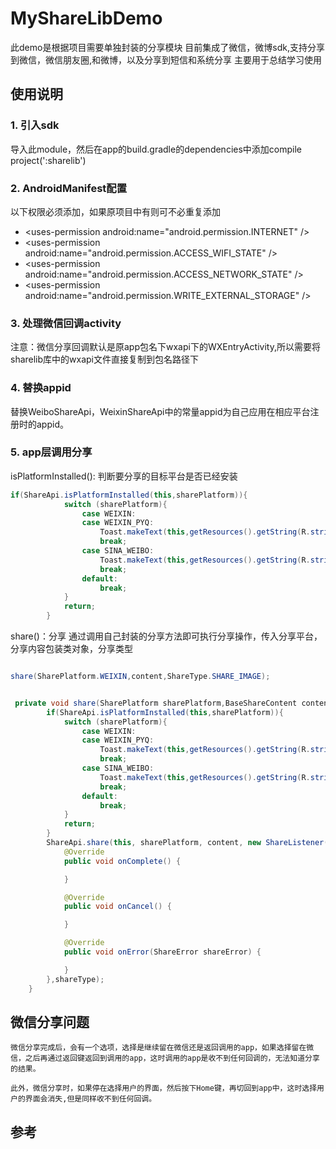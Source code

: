 # MyShareLibDemo
此demo是根据项目需要单独封装的分享模块
目前集成了微信，微博sdk,支持分享到微信，微信朋友圈,和微博，以及分享到短信和系统分享
主要用于总结学习使用

## 使用说明

### 1. 引入sdk
导入此module，然后在app的build.gradle的dependencies中添加compile project(':sharelib')

### 2. AndroidManifest配置
以下权限必须添加，如果原项目中有则可不必重复添加
- \<uses-permission android:name="android.permission.INTERNET" />
- \<uses-permission android:name="android.permission.ACCESS_WIFI_STATE" />
- \<uses-permission android:name="android.permission.ACCESS_NETWORK_STATE" />
- \<uses-permission android:name="android.permission.WRITE_EXTERNAL_STORAGE" />

### 3. 处理微信回调activity
注意：微信分享回调默认是原app包名下wxapi下的WXEntryActivity,所以需要将sharelib库中的wxapi文件直接复制到包名路径下
### 4. 替换appid
替换WeiboShareApi，WeixinShareApi中的常量appid为自己应用在相应平台注册时的appid。

### 5. app层调用分享
isPlatformInstalled(): 判断要分享的目标平台是否已经安装
```java
if(ShareApi.isPlatformInstalled(this,sharePlatform)){
            switch (sharePlatform){
                case WEIXIN:
                case WEIXIN_PYQ:
                    Toast.makeText(this,getResources().getString(R.string.tip_not_install_weixin),Toast.LENGTH_LONG).show();
                    break;
                case SINA_WEIBO:
                    Toast.makeText(this,getResources().getString(R.string.tip_not_install_weibo),Toast.LENGTH_LONG).show();
                    break;
                default:
                    break;
            }
            return;
        }
```
share()：分享
通过调用自己封装的分享方法即可执行分享操作，传入分享平台，分享内容包装类对象，分享类型
```java

share(SharePlatform.WEIXIN,content,ShareType.SHARE_IMAGE);


 private void share(SharePlatform sharePlatform,BaseShareContent content,ShareType shareType) {
        if(ShareApi.isPlatformInstalled(this,sharePlatform)){
            switch (sharePlatform){
                case WEIXIN:
                case WEIXIN_PYQ:
                    Toast.makeText(this,getResources().getString(R.string.tip_not_install_weixin),Toast.LENGTH_LONG).show();
                    break;
                case SINA_WEIBO:
                    Toast.makeText(this,getResources().getString(R.string.tip_not_install_weibo),Toast.LENGTH_LONG).show();
                    break;
                default:
                    break;
            }
            return;
        }
        ShareApi.share(this, sharePlatform, content, new ShareListener() {
            @Override
            public void onComplete() {

            }

            @Override
            public void onCancel() {

            }

            @Override
            public void onError(ShareError shareError) {

            }
        },shareType);
    }
```
## 微信分享问题

    微信分享完成后，会有一个选项，选择是继续留在微信还是返回调用的app，如果选择留在微信，之后再通过返回键返回到调用的app，这时调用的app是收不到任何回调的，无法知道分享的结果。

    此外，微信分享时，如果停在选择用户的界面，然后按下Home键，再切回到app中，这时选择用户的界面会消失,但是同样收不到任何回调。

## 参考
<!--https://github.com/cclink/UniShare-->
